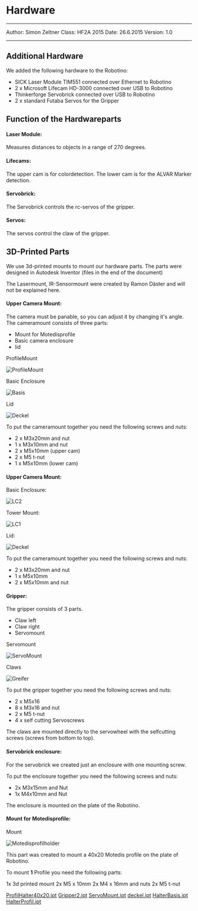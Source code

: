 #  Hardware

--------------------
Author: Simon Zeltner
Class: HF2A 2015
Date: 26.6.2015
Version: 1.0  

----------------------------
  
##  Additional Hardware

We added the following hardware to the Robotino:

 - SICK Laser Module TIM551 connected over Ethernet to Robotino
 - 2 x Microsoft Lifecam HD-3000 connected over USB to Robotino
 - Thinkerforge Servobrick connected over USB to Robotino
 - 2 x standard Futaba Servos for the Gripper
  
##  Function of the Hardwareparts  
  
####  Laser Module:

Measures distances to objects in a range of 270 degrees.  

####  Lifecams:

The upper cam is for colordetection.
The lower cam is for the ALVAR Marker detection.  
  
####  Servobrick:  

The Servobrick controls the rc-servos of the gripper.  
  
####  Servos:

The servos control the claw of the gripper.  

  
## 3D-Printed Parts

We use 3d-printed mounts to mount our hardware parts.
The parts were designed in Autodesk Inventor (files in the end of the document)

The Lasermount, IR-Sensormount were created by Ramon Däster and will not be explained here.  
  
#### Upper Camera Mount:

The camera must be panable, so you can adjust it by changing it's angle.
The cameramount consists of three parts:

 - Mount for Motedisprofile
 - Basic camera enclosure
 - lid

ProfileMount  

![ProfileMount](https://gitlab.com/solidus/hefei/uploads/605d2e1090f02146894b0ae2c19ac85a/Halter_Profil.JPG)

Basic Enclosure

![Basis](https://gitlab.com/solidus/hefei/uploads/5ea8f5e716b9c9addf538f93b10cd399/Basis.JPG)

Lid  

![Deckel](https://gitlab.com/solidus/hefei/uploads/9f7c34f9d451a76d3b105c33e543b57a/Deckel.JPG)


 
 To put the cameramount together you need the following screws and nuts:
 
 - 2 x M3x20mm and nut
 -  1 x M3x10mm and nut
 - 2 x M5x10mm (upper cam)
 - 2 x M5 t-nut
 - 1 x M5x10mm (lower cam)  


#### Upper Camera Mount:

Basic Enclosure:

![LC2](https://gitlab.com/solidus/hefei/uploads/1a6d4d0bc4b17341f442aa4e62d5fe32/LC2.JPG)

Tower Mount:

![LC1](https://gitlab.com/solidus/hefei/uploads/b89834202b78091e5a55a542cb811bcc/LC1.JPG)

Lid:

![Deckel](https://gitlab.com/solidus/hefei/uploads/9f7c34f9d451a76d3b105c33e543b57a/Deckel.JPG)
  

 
 To put the cameramount together you need the following screws and nuts:
 
 - 2 x M3x20mm and nut
 - 1 x M5x10mm 
 - 2 x M5x10mm and nut


####  Gripper:

The gripper consists of 3 parts.

 - Claw left
 - Claw right
 - Servomount

Servomount

![ServoMount](https://gitlab.com/solidus/hefei/uploads/fa661fab4e33e4800dafb5557062b2d1/ServoMount.JPG)


Claws

![Greifer](https://gitlab.com/solidus/hefei/uploads/cb877748f87ae5cf54f5c071b23b8c46/Greifer.JPG)


To put the gripper together you need the following screws and nuts:

 - 2 x M5x16
 - 8 x M3x16 and nut
 - 2 x M5 t-nut
 - 4 x self cutting Servoscrews


The claws are mounted directly to the servowheel with the selfcutting screws (screws from bottom to top).    


  
####  Servobrick enclosure:

For the servobrick we created just an enclosure with one mounting screw.


To put the enclosure together you need the following screws and nuts:

 - 2x M3x15mm and Nut
 - 1x M4x10mm and Nut
 

The enclosure is mounted on the plate of the Robotino.  

  
####  Mount for Motedisprofile:

Mount

![Motedisprofilholder](https://gitlab.com/solidus/hefei/uploads/0e3ffb524fd94cf9e4883fc5f7e70224/Motedisprofilholder.JPG)

This part was created to mount a 40x20 Motedis profile on the plate of Robotino.

To mount **1** Profile you need the following parts:

1x 3d printed mount
2x M5 x 10mm 
2x M4 x 16mm and nuts
2x M5 t-nut


[ProfilHalter40x20.ipt](https://gitlab.com/solidus/hefei/uploads/5d1a57199a21b30931de73247bcd127e/ProfilHalter40x20.ipt)
[Gripper2.ipt](https://gitlab.com/solidus/hefei/uploads/7522f1326cae10d3a1e65cfb1839ab1f/Gripper2.ipt)
[ServoMount.ipt](https://gitlab.com/solidus/hefei/uploads/bf7343178af6ca9608e27aaf3118b46f/ServoMount.ipt)
[deckel.ipt](https://gitlab.com/solidus/hefei/uploads/4c881a0af4097c9101a96d7789042450/deckel.ipt)
[HalterBasis.ipt](https://gitlab.com/solidus/hefei/uploads/4b35c822a5f103abc0797939a98e3c78/HalterBasis.ipt)
[HalterProfil.ipt](https://gitlab.com/solidus/hefei/uploads/16f549ad7393cfdb01d48a312f9fed04/HalterProfil.ipt)

